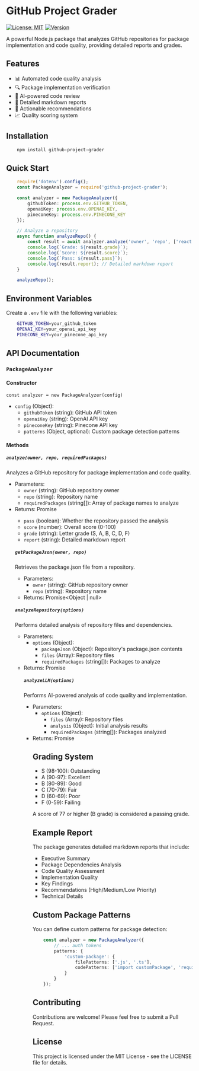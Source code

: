 # GitHub Project Grader

[![License: MIT](https://img.shields.io/badge/License-MIT-yellow.svg)](https://opensource.org/licenses/MIT)
[![Version](https://img.shields.io/badge/version-0.0.1-blue.svg)](https://www.npmjs.com/package/github-project-grader)

A powerful Node.js package that analyzes GitHub repositories for package implementation and code quality, providing detailed reports and grades.

## Features

- 📊 Automated code quality analysis
- 🔍 Package implementation verification
- 🤖 AI-powered code review
- 📝 Detailed markdown reports
- 🎯 Actionable recommendations
- 📈 Quality scoring system

## Installation
```bash
    npm install github-project-grader
```
## Quick Start
```typescript
    require('dotenv').config();
    const PackageAnalyzer = require('github-project-grader');

    const analyzer = new PackageAnalyzer({
        githubToken: process.env.GITHUB_TOKEN,
        openaiKey: process.env.OPENAI_KEY,
        pineconeKey: process.env.PINECONE_KEY
    });

    // Analyze a repository
    async function analyzeRepo() {
        const result = await analyzer.analyze('owner', 'repo', ['react']);
        console.log(`Grade: ${result.grade}`);
        console.log(`Score: ${result.score}`);
        console.log(`Pass: ${result.pass}`);
        console.log(result.report); // Detailed markdown report
    }

    analyzeRepo();
```

## Environment Variables

Create a `.env` file with the following variables:
```bash
    GITHUB_TOKEN=your_github_token
    OPENAI_KEY=your_openai_api_key
    PINECONE_KEY=your_pinecone_api_key
```
## API Documentation

### `PackageAnalyzer`

#### Constructor

    const analyzer = new PackageAnalyzer(config)

- `config` (Object):
  - `githubToken` (string): GitHub API token
  - `openaiKey` (string): OpenAI API key
  - `pineconeKey` (string): Pinecone API key
  - `patterns` (Object, optional): Custom package detection patterns

#### Methods

##### `analyze(owner, repo, requiredPackages)`

Analyzes a GitHub repository for package implementation and code quality.

- Parameters:
  - `owner` (string): GitHub repository owner
  - `repo` (string): Repository name
  - `requiredPackages` (string[]): Array of package names to analyze
- Returns: Promise<Object>
  - `pass` (boolean): Whether the repository passed the analysis
  - `score` (number): Overall score (0-100)
  - `grade` (string): Letter grade (S, A, B, C, D, F)
  - `report` (string): Detailed markdown report

##### `getPackageJson(owner, repo)`

Retrieves the package.json file from a repository.

- Parameters:
  - `owner` (string): GitHub repository owner
  - `repo` (string): Repository name
- Returns: Promise<Object | null>

##### `analyzeRepository(options)`

Performs detailed analysis of repository files and dependencies.

- Parameters:
  - `options` (Object):
    - `packageJson` (Object): Repository's package.json contents
    - `files` (Array): Repository files
    - `requiredPackages` (string[]): Packages to analyze
- Returns: Promise<Object>

##### `analyzeLLM(options)`

Performs AI-powered analysis of code quality and implementation.

- Parameters:
  - `options` (Object):
    - `files` (Array): Repository files
    - `analysis` (Object): Initial analysis results
    - `requiredPackages` (string[]): Packages analyzed
- Returns: Promise<Object>

## Grading System

- S (98-100): Outstanding
- A (90-97): Excellent
- B (80-89): Good
- C (70-79): Fair
- D (60-69): Poor
- F (0-59): Failing

A score of 77 or higher (B grade) is considered a passing grade.

## Example Report

The package generates detailed markdown reports that include:

- Executive Summary
- Package Dependencies Analysis
- Code Quality Assessment
- Implementation Quality
- Key Findings
- Recommendations (High/Medium/Low Priority)
- Technical Details

## Custom Package Patterns

You can define custom patterns for package detection:
```typescript
    const analyzer = new PackageAnalyzer({
        // ... auth tokens
        patterns: {
            'custom-package': {
                filePatterns: ['.js', '.ts'],
                codePatterns: ['import customPackage', 'require("custom-package")']
            }
        }
    });
```

## Contributing

Contributions are welcome! Please feel free to submit a Pull Request.

## License

This project is licensed under the MIT License - see the LICENSE file for details.